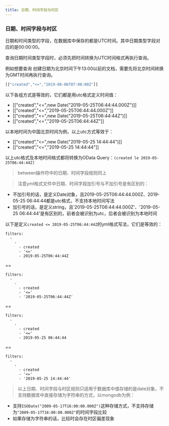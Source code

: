 ```yaml
---
title: 日期、时间字段与时区
---
```


### 日期、时间字段与时区

日期和时间类型的字段，在数据库中保存的都是UTC时间。其中日期类型字段对应的是00:00:00。

查询日期时间类型字段时，必须先把时间转换为UTC时间格式再执行查询。

例如想要查询 创建日期为北京时间下午13:00以前的文档，需要先将北京时间转换为GMT时间再执行查询。
```js
[["created","<=","2019-08-06T07:00:00Z"]]
```

以下各组方式是等效的，它们都是用utc格式定义时间值：
- [["created","<=",new Date("2019-05-25T06:44:44.000Z")]]
- [["created","<=","2019-05-25T06:44:44.000Z"]]
- [["created","<=",new Date("2019-05-25T06:44:44Z")]]
- [["created","<=","2019-05-25T06:44:44Z"]]

以本地时间为中国北京时间为例，以上utc方式等效于：
- [["created","<=",new Date("2019-05-25 14:44:44")]]
- [["created","<=","2019-05-25 14:44:44"]]

以上utc格式及本地时间格式都将转换为OData Query：`(created le 2019-05-25T06:44:44Z)`

> between操作符中的日期、时间字段规则同上

> 注意yml格式文件中日期、时间字段加引号与不加引号是有区别的：
- 不加引号的话，是定义Date对象，且2019-05-25T06:44:44.000Z、2019-05-25 06:44:44都是utc格式，不支持本地时间写法
- 加引号的话，是定义string，且'2019-05-25T06:44:44.000Z'、'2019-05-25 06:44:44'是有区别的，前者会被识别为utc，后者会被识别为本地时间

以下是定义`created <= 2019-05-25T06:44:44Z`的yml格式写法，它们是等效的：
```
filters:
  - 
    - 
      - created
      - '<='
      - 2019-05-25T06:44:44Z
```
==
```
filters:
  - 
    - 
      - created
      - '<='
      - '2019-05-25T06:44:44Z'
```
==

```
filters:
  - 
    - 
      - created
      - '<='
      - 2019-05-25 06:44:44
```
==

```
filters:
  - 
    - 
      - created
      - '<='
      - '2019-05-25 14:44:44'
```

> 以上日期、时间字段与时区规则只适用于数据库中值存储的是date对象，不支持数据库中直接存储为字符串的方式，以mongodb为例：
- 支持`ISODate("2009-05-17T16:00:00.000Z")`这种存储方式，不支持存储为`"2009-05-17T16:00:00.000Z"`的时间字段比较
- 如果存储为字符串的话，比较时会存在时区偏差现象